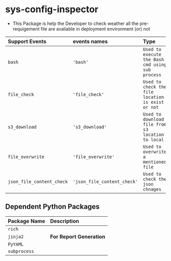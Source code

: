# sys-config-inspector

- This Package is help the Developer to check weather all the pre-requigement file are avaliable in deployment environment (or) not



| Support Events | events names |Type     |
| :-------- | :------- | :------------------------- |
| `bash` | `'bash'` | `Used to execute the Bash cmd using sub process` |
| `file_check` | `'file_check'` | `Used to check the file location is exist or not` |
| `s3_download` | `'s3_download'` | `Used to download file from s3 location to local` |
| `file_overwrite` | `'file_overwrite'` | `Used to overwrite a mentioned file` |
| `json_file_content_check` | `'json_file_content_check'` | `Used to check the json chnages` |



## Dependent Python Packages 
| Package Name | Description |
| :-------- | :-------- |
| `rich` | |
| `jinja2` | **For Report Generation**|
| `PyYAML` | |
| `subprocess` | |

